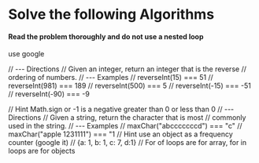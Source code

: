 # Solve the following Algorithms


#### Read the problem thoroughly and do not use a nested loop
use google

// --- Directions
// Given an integer, return an integer that is the reverse
// ordering of numbers.
// --- Examples
//   reverseInt(15) === 51
//   reverseInt(981) === 189
//   reverseInt(500) === 5
//   reverseInt(-15) === -51
//   reverseInt(-90) === -9

// Hint Math.sign or -1 is a negative greater than 0 or less than 0
// --- Directions
// Given a string, return the character that is most
// commonly used in the string.
// --- Examples
// maxChar("abcccccccd") === "c"
// maxChar("apple 1231111") === "1
// Hint use an object as a frequency counter (google it)
// {a: 1, b: 1, c: 7, d:1}
// For of loops are for array, for in loops are for objects
